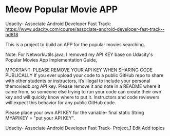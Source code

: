 # Meow Popular Movie APP
Udacity- Associate Android Developer Fast Track: https://www.udacity.com/course/associate-android-developer-fast-track--nd818

This is a project to build an APP for the popular movies searching.

Note: For NetworkUtils.java, I removed my API KEY base on Udacity's Popular Movies App Implementation Guide,

MPORTANT: PLEASE REMOVE YOUR API KEY WHEN SHARING CODE PUBLICALLY If you ever upload your code to a public GitHub repo to share with other students or instructors, it’s illegal to include your personal themoviedb.org API key. Please remove it and note in a README where it came from, so someone else trying to run your code can create their own key and will quickly know where to put it. Instructors and code reviewers will expect this behavior for any public GitHub code.

Please place your own API KEY for the variable- final static String MYAPIKEY = "put your API KEY".

Udacity- Associate Android Developer Fast Track- Project_1 Edit
Add topics
